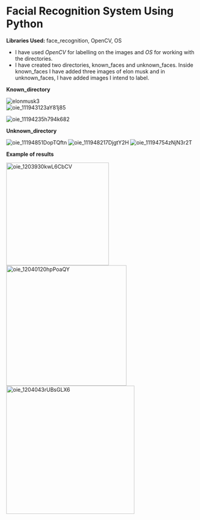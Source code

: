 # Facial Recognition System Using Python

**Libraries Used:** face_recognition, OpenCV, OS

- I have used _OpenCV_ for labelling on the images and _OS_ for working with the directories.
- I have created two directories, known_faces and unknown_faces. Inside known_faces I have added three images of elon musk and in unknown_faces, I have added images I intend to label.

**Known_directory**

![elonmusk3](https://user-images.githubusercontent.com/84052591/132956386-49e7ab9b-14f3-4ebb-9254-50de124aa6ba.jpeg)
<br/>
![oie_111943123aY81j85](https://user-images.githubusercontent.com/84052591/132956588-44cfded6-8321-4a5a-a787-a892cf77e038.jpg)

![oie_11194235h794k682](https://user-images.githubusercontent.com/84052591/132956594-da03f170-689a-4618-a821-047b842c11ac.jpg)

**Unknown_directory**

![oie_11194851DopTQftn](https://user-images.githubusercontent.com/84052591/132956747-b53f9ca0-53ef-41d0-b764-2b9f36acae32.jpg)
![oie_111948217DjgtY2H](https://user-images.githubusercontent.com/84052591/132956754-f89204d8-5881-4b3e-98cb-f5eb84fd2822.jpg)
![oie_11194754zNjN3r2T](https://user-images.githubusercontent.com/84052591/132956757-ca0f33cd-b9ca-4d5a-90de-e70718b0498f.png)


**Example of results**

<img width="273" alt="oie_1203930kwL6CbCV" src="https://user-images.githubusercontent.com/84052591/132963280-2397c9a2-8ec6-4e95-a724-19095af833fc.png">
<img width="320" alt="oie_12040120hpPoaQY" src="https://user-images.githubusercontent.com/84052591/132963282-5fa316be-ae5e-40d1-9905-46c604ef2682.png">
<img width="341" alt="oie_1204043rUBsGLX6" src="https://user-images.githubusercontent.com/84052591/132963284-cfbd6756-1e7e-45e3-a3a7-9d0f2f7872df.png">

